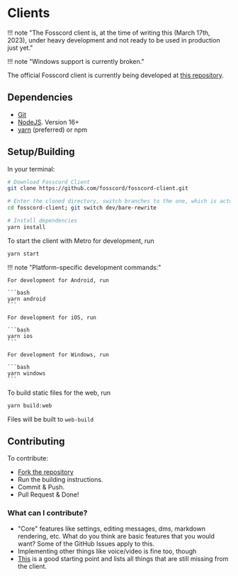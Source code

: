 # Clients

!!! note "The Fosscord client is, at the time of writing this (March 17th, 2023), under heavy development and not ready to be used in production just yet."

!!! note "Windows support is currently broken."

The official Fosscord client is currently being developed at [this repository](https://github.com/fosscord/fosscord-client/tree/dev/bare-rewrite).

## Dependencies

- [Git](https://git-scm.com/)
- [NodeJS](https://nodejs.org). Version 16+
- [yarn](https://yarnpkg.com/) (preferred) or npm

## Setup/Building

In your terminal:

```bash
# Download Fosscord Client
git clone https://github.com/fosscord/fosscord-client.git

# Enter the cloned directory, switch branches to the one, which is actually being developed
cd fosscord-client; git switch dev/bare-rewrite

# Install dependencies
yarn install
```

To start the client with Metro for development, run

```bash
yarn start
```

!!! note "Platform-specific development commands:"

    For development for Android, run

    ```bash
    yarn android
    ```

    For development for iOS, run

    ```bash
    yarn ios
    ```

    For development for Windows, run

    ```bash
    yarn windows
    ```

To build static files for the web, run

```bash
yarn build:web
```

Files will be built to `web-build`

## Contributing

To contribute:

- [Fork the repository](https://github.com/fosscord/fosscord-client/fork)
- Run the building instructions.
- Commit & Push.
- Pull Request & Done!

### What can I contribute?

- "Core" features like settings, editing messages, dms, markdown rendering, etc. What do you think are basic features that you would want? Some of the GitHub Issues apply to this.
- Implementing other things like voice/video is fine too, though
- [This](https://github.com/fosscord/fosscord-client/issues/21) is a good starting point and lists all things that are still missing from the client.
